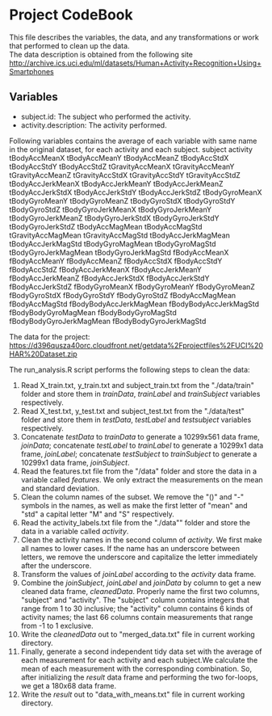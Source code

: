 Project CodeBook
=================
This file describes the variables, the data, and any transformations or work that performed to clean up the data.  
The data description is obtained from the following site
http://archive.ics.uci.edu/ml/datasets/Human+Activity+Recognition+Using+Smartphones 

## Variables
 * subject.id: The subject who performed the activity.
 * activity.description: The activity performed.
 

Following variables contains the average of each variable with same name in the original dataset, for each activity and each subject. 
subject 
activity
 tBodyAccMeanX 
 tBodyAccMeanY
 tBodyAccMeanZ 
 tBodyAccStdX 
 tBodyAccStdY
 tBodyAccStdZ 
 tGravityAccMeanX 
 tGravityAccMeanY 
 tGravityAccMeanZ 
 tGravityAccStdX 
 tGravityAccStdY
 tGravityAccStdZ 
 tBodyAccJerkMeanX 
 tBodyAccJerkMeanY 
 tBodyAccJerkMeanZ
 tBodyAccJerkStdX
 tBodyAccJerkStdY 
 tBodyAccJerkStdZ
 tBodyGyroMeanX
 tBodyGyroMeanY 
 tBodyGyroMeanZ 
 tBodyGyroStdX
 tBodyGyroStdY 
 tBodyGyroStdZ
 tBodyGyroJerkMeanX
 tBodyGyroJerkMeanY 
 tBodyGyroJerkMeanZ
 tBodyGyroJerkStdX 
 tBodyGyroJerkStdY 
 tBodyGyroJerkStdZ
 tBodyAccMagMean 
 tBodyAccMagStd 
 tGravityAccMagMean 
 tGravityAccMagStd 
 tBodyAccJerkMagMean 
 tBodyAccJerkMagStd
 tBodyGyroMagMean
 tBodyGyroMagStd 
 tBodyGyroJerkMagMean 
 tBodyGyroJerkMagStd 
 fBodyAccMeanX 
 fBodyAccMeanY 
 fBodyAccMeanZ 
 fBodyAccStdX
 fBodyAccStdY 
 fBodyAccStdZ 
 fBodyAccJerkMeanX 
 fBodyAccJerkMeanY 
 fBodyAccJerkMeanZ 
 fBodyAccJerkStdX 
 fBodyAccJerkStdY 
 fBodyAccJerkStdZ 
 fBodyGyroMeanX 
 fBodyGyroMeanY 
 fBodyGyroMeanZ  
 fBodyGyroStdX
 fBodyGyroStdY 
 fBodyGyroStdZ 
 fBodyAccMagMean 
 fBodyAccMagStd 
 fBodyBodyAccJerkMagMean
 fBodyBodyAccJerkMagStd 
 fBodyBodyGyroMagMean
 fBodyBodyGyroMagStd 
 fBodyBodyGyroJerkMagMean
 fBodyBodyGyroJerkMagStd
 
 
The data for the project:  
https://d396qusza40orc.cloudfront.net/getdata%2Fprojectfiles%2FUCI%20HAR%20Dataset.zip 

The run_analysis.R script performs the following steps to clean the data:   
 1. Read X_train.txt, y_train.txt and subject_train.txt from the "./data/train" folder and store them in *trainData*, *trainLabel* and *trainSubject* variables respectively.       
 2. Read X_test.txt, y_test.txt and subject_test.txt from the "./data/test" folder and store them in *testData*, *testLabel* and *testsubject* variables respectively.  
 3. Concatenate *testData* to *trainData* to generate a 10299x561 data frame, *joinData*; concatenate *testLabel* to *trainLabel* to generate a 10299x1 data frame, *joinLabel*; concatenate *testSubject* to *trainSubject* to generate a 10299x1 data frame, *joinSubject*.  
 4. Read the features.txt file from the "/data" folder and store the data in a variable called *features*. We only extract the measurements on the mean and standard deviation.
 5. Clean the column names of the subset. We remove the "()" and "-" symbols in the names, as well as make the first letter of "mean" and "std" a capital letter "M" and "S" respectively.   
 6. Read the activity_labels.txt file from the "./data"" folder and store the data in a variable called *activity*.  
 7. Clean the activity names in the second column of *activity*. We first make all names to lower cases. If the name has an underscore between letters, we remove the underscore and capitalize the letter immediately after the underscore.  
 8. Transform the values of *joinLabel* according to the *activity* data frame.  
 9. Combine the *joinSubject*, *joinLabel* and *joinData* by column to get a new cleaned data frame, *cleanedData*. Properly name the first two columns, "subject" and "activity". The "subject" column contains integers that range from 1 to 30 inclusive; the "activity" column contains 6 kinds of activity names; the last 66 columns contain measurements that range from -1 to 1 exclusive.  
 10. Write the *cleanedData* out to "merged_data.txt" file in current working directory.  
 11. Finally, generate a second independent tidy data set with the average of each measurement for each activity and each subject.We calculate the mean of each measurement with the corresponding combination. So, after initializing the *result* data frame and performing the two for-loops, we get a 180x68 data frame.
 12. Write the *result* out to "data_with_means.txt" file in current working directory. 
 
